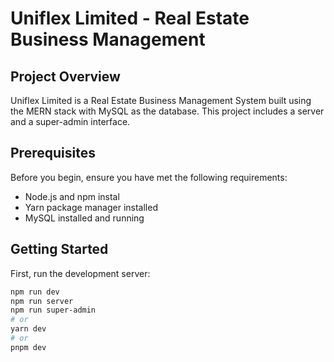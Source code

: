 # Uniflex Limited - Real Estate Business Management

## Project Overview

Uniflex Limited is a Real Estate Business Management System built using the MERN stack with MySQL as the database. This project includes a server and a super-admin interface.

## Prerequisites

Before you begin, ensure you have met the following requirements:

- Node.js and npm instal
- Yarn package manager installed
- MySQL installed and running

## Getting Started

First, run the development server:

```bash
npm run dev
npm run server
npm run super-admin
# or
yarn dev
# or
pnpm dev
```

